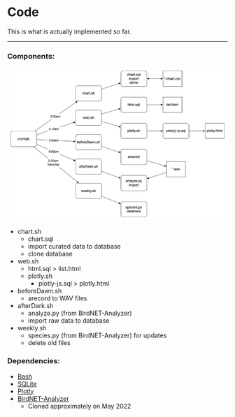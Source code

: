 # Code

This is what is actually implemented so far.

---

### Components:

![Execution](./execution.png)

* chart.sh
  * chart.sql
  * import curated data to database
  * clone database
* web.sh
  * html.sql > list.html
  * plotly.sh
    * plotly-js.sql > plotly.html
* beforeDawn.sh
  * arecord to WAV files
* afterDark.sh
  * analyze.py (from BirdNET-Analyzer)
  * import raw data to database
* weekly.sh
  * species.py (from BirdNET-Analyzer) for updates
  * delete old files

### Dependencies:

* [Bash](https://en.wikipedia.org/wiki/Bash_(Unix_shell))
* [SQLite](https://sqlite.org/)
* [Plotly](https://plotly.com/javascript/)
* [BirdNET-Analyzer](https://github.com/kahst/BirdNET-Analyzer)
  * Cloned approximately on May 2022